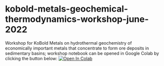 # kobold-metals-geochemical-thermodynamics-workshop-june-2022

Workshop for KoBold Metals on hydrothermal geochemistry of economically important metals that concentrate to form ore deposits in sedimentary basins; workshop notebook can be opened in Google Colab by clicking the button below: [![Open In Colab](https://colab.research.google.com/assets/colab-badge.svg)](https://colab.research.google.com/github/googlecolab/colabtools/blob/master/notebooks/colab-github-demo.ipynb)
